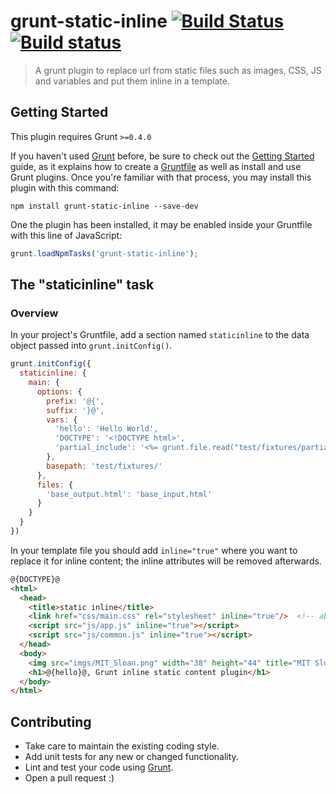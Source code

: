 # grunt-static-inline [![Build Status](https://travis-ci.org/dayvson/grunt-static-inline.svg?branch=master)](https://travis-ci.org/dayvson/grunt-static-inline) [![Build status](https://ci.appveyor.com/api/projects/status/u2qo56ufapgxseci?svg=true)](https://ci.appveyor.com/project/dayvson/grunt-static-inline)

> A grunt plugin to replace url from static files such as images, CSS, JS and variables and put them inline in a template.

## Getting Started
This plugin requires Grunt `>=0.4.0`

If you haven't used [Grunt](http://gruntjs.com/) before, be sure to check out the
[Getting Started](http://gruntjs.com/getting-started) guide, as it explains how
to create a [Gruntfile](http://gruntjs.com/sample-gruntfile) as well as install
and use Grunt plugins. Once you're familiar with that process, you may install this plugin with this command:

```shell
npm install grunt-static-inline --save-dev
```

One the plugin has been installed, it may be enabled inside your Gruntfile with this line of JavaScript:

```js
grunt.loadNpmTasks('grunt-static-inline');
```

## The "staticinline" task

### Overview

In your project's Gruntfile, add a section named `staticinline` to the data object passed into `grunt.initConfig()`.

```js
grunt.initConfig({
  staticinline: {
    main: {
      options: {
        prefix: '@{',
        suffix: '}@',
        vars: {
          'hello': 'Hello World',
          'DOCTYPE': '<!DOCTYPE html>',
          'partial_include': '<%= grunt.file.read("test/fixtures/partial.html") %>'
        },
        basepath: 'test/fixtures/'
      },
      files: {
        'base_output.html': 'base_input.html'
      }
    }
  }
})
```

In your template file you should add `inline="true"` where you want to replace it for inline content; the inline attributes will be removed afterwards.

```html
@{DOCTYPE}@
<html>
  <head>
    <title>static inline</title>
    <link href="css/main.css" rel="stylesheet" inline="true"/>  <!-- absolute url will use basepath option -->
    <script src="js/app.js" inline="true"></script>
    <script src="js/common.js" inline="true"></script>
  </head>
  <body>
    <img src="imgs/MIT_Sloan.png" width="38" height="44" title="MIT Sloan" alt="MIT Sloan" inline="true">
    <h1>@{hello}@, Grunt inline static content plugin</h1>
  </body>
</html>
```


## Contributing

* Take care to maintain the existing coding style.
* Add unit tests for any new or changed functionality.
* Lint and test your code using [Grunt](http://gruntjs.com/).
* Open a pull request :)
